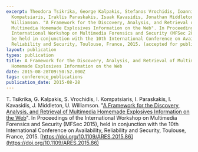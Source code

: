 ```yaml
---
excerpt: Theodora Tsikrika, George Kalpakis, Stefanos Vrochidis, Ioannis
  Kompatsiaris, Iraklis Paraskakis, Isaak Kavasidis, Jonathan Middleton, and Una
  Williamson. "A Framework for the Discovery, Analysis, and Retrieval of
  Multimedia Homemade Explosives Information on the Web". In Proceedings of the
  International Workshop on Multimedia Forensics and Security (MFSec 2015), to
  be held in conjunction with the 10th International Conference on Availability,
  Reliability and Security, Toulouse, France, 2015. (accepted for publication)
layout: publication
types: publication
title: A Framework for the Discovery, Analysis, and Retrieval of Multimedia
  Homemade Explosives Information on the Web
date: 2015-08-28T09:50:52.000Z
tags: conference_publications
publication_date: 2015-08-28
---
```

T. Tsikrika, G. Kalpakis, S. Vrochidis, I. Kompatsiaris, I. Paraskakis, I. Kavasidis, J. Middleton, U. Williamson. "[A Framework for the Discovery, Analysis, and Retrieval of Multimedia Homemade Explosives Information on the Web](https://ieeexplore.ieee.org/stamp/stamp.jsp?tp=&arnumber=7299970)". In Proceedings of the International Workshop on Multimedia Forensics and Security (MFSec 2015), held in conjunction with the 10th International Conference on Availability, Reliability and Security, Toulouse, France, 2015. [https://doi.org/10.1109/ARES.2015.86](https://doi.org/10.1109/ARES.2015.86)